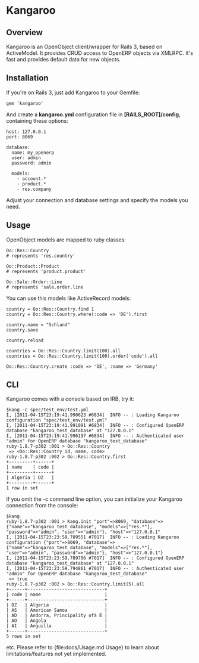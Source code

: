 Kangaroo
========

Overview
--------

Kangaroo is an OpenObject client/wrapper for Rails 3, based on ActiveModel. It provides CRUD access to OpenERP objects via XMLRPC.
It's fast and provides default data for new objects.

Installation
------------

If you're on Rails 3, just add Kangaroo to your Gemfile:

    gem 'kangaroo'

And create a **kangaroo.yml** configuration file in **[RAILS\_ROOT]/config**, containing these options:

    host: 127.0.0.1
    port: 8069

    database:
      name: my_openerp
      user: admin
      password: admin

      models:
        - account.*
        - product.*
        - res.company

Adjust your connection and database settings and specify the models you need.

Usage
-----

OpenObject models are mapped to ruby classes:

    Oo::Res::Country
    # represents 'res.country'
    
    Oo::Product::Product
    # represents 'product.product'
    
    Oo::Sale::Order::Line
    # represents 'sale.order.line
    
You can use this models like ActiveRecord models:

    country = Oo::Res::Country.find 1
    country = Oo::Res::Country.where(:code => 'DE').first
    
    country.name = "Schland"
    country.save
    
    country.reload
    
    countries = Oo::Res::Country.limit(100).all
    countries = Oo::Res::Country.limit(100).order('code').all
    
    Oo::Res::Country.create :code => 'DE', :name => 'Germany'
    
CLI
---

Kangaroo comes with a console based on IRB, try it:
    
    $kang -c spec/test_env/test.yml 
    I, [2011-04-15T23:19:41.990623 #6834]  INFO -- : Loading Kangaroo configuration "spec/test_env/test.yml"
    I, [2011-04-15T23:19:41.991091 #6834]  INFO -- : Configured OpenERP database "kangaroo_test_database" at "127.0.0.1"
    I, [2011-04-15T23:19:41.996197 #6834]  INFO -- : Authenticated user "admin" for OpenERP database "kangaroo_test_database"
    ruby-1.8.7-p302 :001 > Oo::Res::Country
     => <Oo::Res::Country id, name, code> 
    ruby-1.8.7-p302 :002 > Oo::Res::Country.first
    +---------+------+
    | name    | code |
    +---------+------+
    | Algeria | DZ   |
    +---------+------+
    1 row in set
    
If you omit the -c command line option, you can initialize your Kangaroo connection from the
console:

    $kang
    ruby-1.8.7-p302 :001 > Kang.init "port"=>8069, "database"=>{"name"=>"kangaroo_test_database", "models"=>["res.*"], "password"=>"admin", "user"=>"admin"}, "host"=>"127.0.0.1"
    I, [2011-04-15T23:23:59.789551 #7017]  INFO -- : Loading Kangaroo configuration {"port"=>8069, "database"=>{"name"=>"kangaroo_test_database", "models"=>["res.*"], "user"=>"admin", "password"=>"admin"}, "host"=>"127.0.0.1"}
    I, [2011-04-15T23:23:59.789706 #7017]  INFO -- : Configured OpenERP database "kangaroo_test_database" at "127.0.0.1"
    I, [2011-04-15T23:23:59.794861 #7017]  INFO -- : Authenticated user "admin" for OpenERP database "kangaroo_test_database"
     => true 
    ruby-1.8.7-p302 :002 > Oo::Res::Country.limit(5).all
    +------+-----------------------------+
    | code | name                        |
    +------+-----------------------------+
    | DZ   | Algeria                     |
    | AS   | American Samoa              |
    | AD   | Andorra, Principality ofä ß |
    | AO   | Angola                      |
    | AI   | Anguilla                    |
    +------+-----------------------------+
    5 rows in set

    
etc.
Please refer to {file:docs/Usage.md Usage} to learn about limitations/features not yet
implemented.